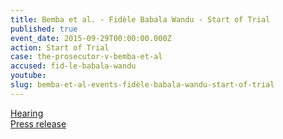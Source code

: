 ```yaml
---
title: Bemba et al. - Fidèle Babala Wandu - Start of Trial
published: true
event_date: 2015-09-29T00:00:00.000Z
action: Start of Trial
case: the-prosecutor-v-bemba-et-al
accused: fid-le-babala-wandu
youtube:
slug: bemba-et-al-events-fidèle-babala-wandu-start-of-trial
---
```



[Hearing](https://youtu.be/AL86P4bwUIo)
<br>[Press release](https://www.icc-cpi.int/pages/item.aspx?name=PR1155)